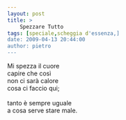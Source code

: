 ```yaml
---
layout: post
title: >
    Spezzare Tutto
tags: [speciale,scheggia d'essenza,]
date: 2009-04-13 20:44:00
author: pietro
---
```

Mi spezza il cuore<br/>capire che così<br/>non ci sarà calore<br/>cosa ci faccio qui;<br/><br/>tanto è sempre uguale<br/>a cosa serve stare male.
